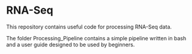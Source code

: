 # RNA-Seq

This repository contains useful code for processing RNA-Seq data.

The folder Processing_Pipeline contains a simple pipeline written in bash and a user guide designed to be used by beginners.
